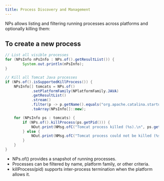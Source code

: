 ```yaml
---
title: Process Discovery and Management
---
```



NPs allows listing and filtering running processes across platforms and optionally killing them:


## To create a new process

```java
// List all visible processes
for (NPsInfo nPsInfo : NPs.of().getResultList()) {
        System.out.println(nPsInfo);
}

// Kill all Tomcat Java processes
if (NPs.of().isSupportedKillProcess()) {
    NPsInfo[] tomcats = NPs.of()
            .setPlatformFamily(NPlatformFamily.JAVA)
            .getResultList()
            .stream()
            .filter(p -> p.getName().equals("org.apache.catalina.startup.Bootstrap"))
            .toArray(NPsInfo[]::new);

    for (NPsInfo ps : tomcats) {
        if (NPs.of().killProcess(ps.getPid())) {
            NOut.print(NMsg.ofC("Tomcat process killed (%s).\n", ps.getPid()));
        } else {
            NOut.print(NMsg.ofC("Tomcat process could not be killed (%s).\n", ps.getPid()));
        }
    }
}
```

- NPs.of() provides a snapshot of running processes.
- Processes can be filtered by name, platform family, or other criteria.
- killProcess(pid) supports inter-process termination when the platform allows it.


